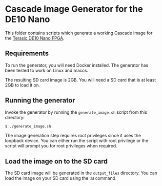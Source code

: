 # Cascade Image Generator for the DE10 Nano

This folder contains scripts which generate a working Cascade image for the [Terasic DE10 Nano FPGA](de10-nano.terasic.com/).

## Requirements

To run the generator, you will need Docker installed. The generator has been tested to work on Linux and macos.

The resulting SD card image is 2GB. You will need a SD card that is at least 2GB to load it on.

## Running the generator

Invoke the generator by running the ```generate_image.sh``` script from this directory:
```bash
$ ./generate_image.sh
```

The image generation step requires root privileges since it uses the loopback device. You can either run the script
with root privilege or the script will prompt you for root privileges when required.

## Load the image on to the SD card

The SD card image will be generated in the ```output_files``` directory. You can load the image on your SD card using the ```dd``` command.


